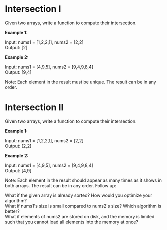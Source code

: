# Intersection I

Given two arrays, write a function to compute their intersection.

**Example 1:**

Input: nums1 = [1,2,2,1], nums2 = [2,2]<br>
Output: [2]<br>

**Example 2:**

Input: nums1 = [4,9,5], nums2 = [9,4,9,8,4]<br>
Output: [9,4]<br>

Note:
Each element in the result must be unique.
The result can be in any order.

# Intersection II

Given two arrays, write a function to compute their intersection.

**Example 1:**

Input: nums1 = [1,2,2,1], nums2 = [2,2]<br>
Output: [2,2]<br>

**Example 2:**

Input: nums1 = [4,9,5], nums2 = [9,4,9,8,4]<br>
Output: [4,9]<br>

Note:
Each element in the result should appear as many times as it shows in both arrays.
The result can be in any order.
Follow up:

What if the given array is already sorted? How would you optimize your algorithm?<br>
What if nums1's size is small compared to nums2's size? Which algorithm is better?<br>
What if elements of nums2 are stored on disk, and the memory is limited such that you cannot load all elements into the memory at once?<br>
